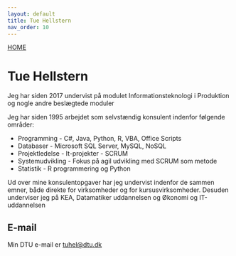 ```yaml
---
layout: default
title: Tue Hellstern
nav_order: 10
---
```


[HOME](../README.md)
# Tue Hellstern
Jeg har siden 2017 undervist på modulet Informationsteknologi i Produktion og nogle andre beslægtede moduler

Jeg har siden 1995 arbejdet som selvstændig konsulent indenfor følgende områder:

- Programming - C#, Java, Python, R, VBA, Office Scripts
- Databaser - Microsoft SQL Server, MySQL, NoSQL
- Projektledelse - It-projekter - SCRUM
- Systemudvikling - Fokus på agil udvikling med SCRUM som metode
- Statistik - R programmering og Python

Ud over mine konsulentopgaver har jeg undervist indenfor de sammen emner, både direkte for virksomheder og for kursusvirksomheder. Desuden underviser jeg på KEA, Datamatiker uddannelsen og Økonomi og IT-uddannelsen

## E-mail
Min DTU e-mail er <tuhel@dtu.dk>
